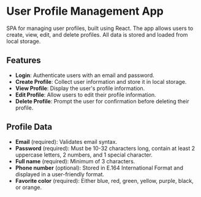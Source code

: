 # User Profile Management App

SPA for managing user profiles, built using React. The app allows users to create, view, edit, and delete profiles. All data is stored and loaded from local storage.

## Features

- **Login**: Authenticate users with an email and password.
- **Create Profile**: Collect user information and store it in local storage.
- **View Profile**: Display the user's profile information.
- **Edit Profile**: Allow users to edit their profile information.
- **Delete Profile**: Prompt the user for confirmation before deleting their profile.

## Profile Data

- **Email** (required): Validates email syntax.
- **Password** (required): Must be 10-32 characters long, contain at least 2 uppercase letters, 2 numbers, and 1 special character.
- **Full name** (required): Minimum of 3 characters.
- **Phone number** (optional): Stored in E.164 International Format and displayed in a user-friendly format.
- **Favorite color** (required): Either blue, red, green, yellow, purple, black, or orange.
